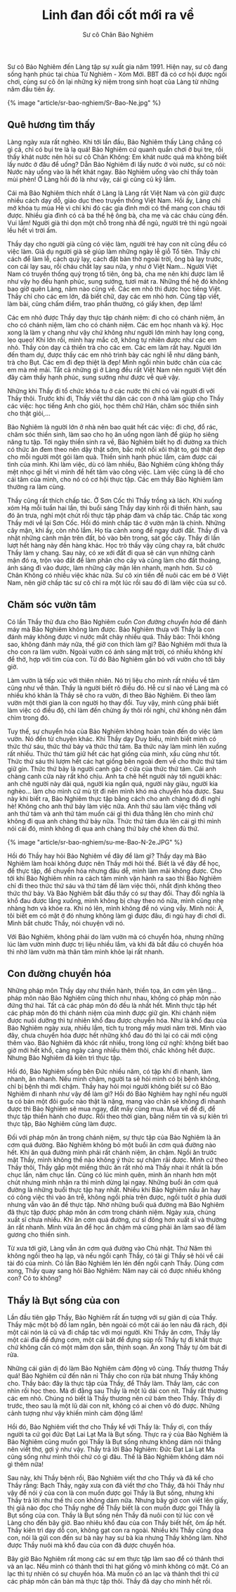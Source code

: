 ﻿---
title: Linh đan đổi cốt mới ra về
author: Sư cô Chân Bảo Nghiêm
---

<p class="editors-preface">Sư cô Bảo Nghiêm đến Làng tập sự xuất gia năm 1991. Hiện nay, sư cô đang sống hạnh phúc tại chùa Từ Nghiêm - Xóm Mới. BBT đã có cơ hội được ngồi chơi, cùng sư cô ôn lại những kỷ niệm trong sinh hoạt của Làng từ những năm đầu tiên ấy.</p>

{% image "article/sr-bao-nghiem/Sr-Bao-Ne.jpg" %}

## Quê hương tìm thấy

Làng ngày xưa rất nghèo. Khi tới lần đầu, Bảo Nghiêm thấy Làng chẳng có gì cả, chỉ có bụi tre là lạ quá! Bảo Nghiêm cứ quanh quẩn chơi ở bụi tre, rồi thấy khát nước nên hỏi sư cô Chân Không: Em khát nước quá mà không biết lấy nước ở đâu để uống? Dẫn Bảo Nghiêm đi lấy nước ở vòi nước, sư cô nói: Nước này uống vào là hết khát ngay. Bảo Nghiêm uống vào chỉ thấy toàn mùi phèn! Ở Làng hồi đó là như vậy, cái gì cũng cũ kỹ lắm. 

Cái mà Bảo Nghiêm thích nhất ở Làng là Làng rất Việt Nam và còn giữ được nhiều cách dạy dỗ, giáo dục theo truyền thống Việt Nam. Hồi ấy, Làng chỉ mở khóa tu mùa Hè vì chỉ khi đó các gia đình mới có thể mang con cháu tới được. Nhiều gia đình có cả ba thế hệ ông bà, cha mẹ và các cháu cùng đến. Vui lắm! Người già thì dọn một chỗ trong nhà để ngủ, người trẻ thì ngủ ngoài lều hết vì trời ấm.

Thầy dạy cho người già cũng có việc làm, người trẻ hay con nít cũng đều có việc làm. Giả dụ người già sẽ giúp làm những ngày lễ giỗ Tổ tiên. Thầy chỉ cách để làm lễ, cách quỳ lạy, cách đặt bàn thờ ngoài trời, ông bà lạy trước, con cái lạy sau, rồi cháu chắt lạy sau nữa, y như ở Việt Nam… Người Việt Nam có truyền thống quý trọng tổ tiên, ông bà, cha mẹ nên khi được làm lễ như vậy họ đều hạnh phúc, sung sướng, tươi mát ra. Những thế hệ đó không bao giờ quên Làng, năm nào cũng về. Các em nhỏ thì được học tiếng Việt. Thầy chỉ cho các em lớn, đã biết chữ, dạy các em nhỏ hơn. Cũng tập viết, làm bài, cũng chấm điểm, trao phần thưởng, có giấy khen, đẹp lắm! 

Các em nhỏ được Thầy dạy thực tập chánh niệm: đi cho có chánh niệm, ăn cho có chánh niệm, làm cho có chánh niệm. Các em học nhanh và kỹ. Học xong là làm y chang như vậy chứ không như người lớn mình hay lọng cọng, lẹo quẹo! Khi lớn rồi, mình hay mắc cỡ, không tự nhiên được như các em nhỏ. Thầy còn dạy cả thiền trà cho các em. Các em làm rất hay. Người lớn đến tham dự, được thấy các em nhỏ trình bày các nghi lễ như dâng bánh, trà cho Bụt. Các em đi đẹp thiệt là đẹp! Mình ngồi nhìn bước chân của các em mà mê mải. Tất cả những gì ở Làng đều rất Việt Nam nên người Việt đến đây cảm thấy hạnh phúc, sung sướng như được về quê vậy. 

Những khi Thầy đi tổ chức khóa tu ở các nước thì chỉ có vài người đi với Thầy thôi. Trước khi đi, Thầy viết thư dặn các con ở nhà làm giúp cho Thầy các việc: học tiếng Anh cho giỏi, học thêm chữ Hán, chăm sóc thiền sinh cho thật giỏi,…

Bảo Nghiêm là người lớn ở nhà nên bao quát hết các việc: đi chợ, đổ rác, chăm sóc thiền sinh, làm sao cho họ ăn uống ngon lành để giúp họ siêng năng tu tập. Tới ngày thiền sinh ra về, Bảo Nghiêm biết họ đi đường xa thích có thức ăn đem theo nên dậy thật sớm, bắc một nồi xôi thật to, gói thật đẹp cho mỗi người một gói làm quà. Thiền sinh hạnh phúc lắm, cảm được cái tình của mình. Khi làm việc, dù có làm nhiều, Bảo Nghiêm cũng không thấy mệt nhọc gì hết vì mình để hết tâm vào công việc. Làm việc cũng là để cho cái tâm của mình, cho nó có cơ hội thực tập. Các em thấy Bảo Nghiêm làm thường ra làm cùng.

Thầy cũng rất thích chấp tác. Ở Sơn Cốc thì Thầy trồng xà lách. Khi xuống xóm Hạ mỗi tuần hai lần, thì buổi sáng Thầy dạy kinh rồi đi thiền hành, sau đó ăn trưa, nghỉ một chút rồi thực tập pháp đàm và chấp tác. Chấp tác xong Thầy mới về lại Sơn Cốc. Hồi đó mình chấp tác ở vườn mận là chính. Những cây mận, khi ấy, còn nhỏ lắm. Họ tỉa cành xong để ngay dưới đất. Thầy đi và nhặt những cành mận trên đất, bỏ vào bên trong, sát gốc cây. Thầy đi lần lượt hết hàng này đến hàng khác. Học trò thấy vậy cũng chạy ra, bắt chước Thầy làm y chang. Sau này, có xe xới đất đi qua sẽ cán vụn những cành mận đó ra, trộn vào đất để làm phân cho cây và cũng làm cho đất thoáng, ánh sáng đi vào được, làm những cây mận lên nhanh, mạnh hơn. Sư cô Chân Không có nhiều việc khác nữa. Sư cô xin tiền để nuôi các em bé ở Việt Nam, nên giờ chấp tác sư cô chỉ ra một lúc rồi sau đó đi làm việc của sư cô. 

## Chăm sóc vườn tâm

Có lần Thầy thử đưa cho Bảo Nghiêm cuốn *Con đường chuyển hóa* để đánh máy mà Bảo Nghiêm không làm được. Bảo Nghiêm thưa với Thầy là con đánh máy không được vì nước mắt chảy nhiều quá. Thầy bảo: Thôi không sao, không đánh máy nữa, thế giờ con thích làm gì? Bảo Nghiêm mới thưa là cho con ra làm vườn. Ngoài vườn có ánh sáng mặt trời, có nhiều không khí để thở, hợp với tim của con. Từ đó Bảo Nghiêm gắn bó với vườn cho tới bây giờ. 

Làm vườn là tiếp xúc với thiên nhiên. Nó trị liệu cho mình rất nhiều về tâm cũng như về thân. Thầy là người biết rõ điều đó. Hễ cư sĩ nào về Làng mà có nhiều khó khăn là Thầy sẽ cho ra vườn, đi theo Bảo Nghiêm. Đi theo làm vườn một thời gian là con người  họ thay đổi. Tuy vậy, mình cũng phải biết làm việc có điều độ, chỉ làm đến chừng ấy thôi rồi nghỉ, chứ không nên đắm chìm trong đó. 

Tuy thế, sự chuyển hóa của Bảo Nghiêm không hoàn toàn đến do việc làm vườn. Nó đến từ chuyện khác. Khi Thầy dạy Duy biểu, mình biết mình có thức thứ sáu, thức thứ bảy và thức thứ tám. Ba thức này làm mình lên xuống rất nhiều. Thức thứ tám giữ hết các hạt giống của mình, xấu cũng như tốt. Thức thứ sáu thì lượm hết các hạt giống bên ngoài đem về cho thức thứ tám giữ gìn. Thức thứ bảy là người canh gác ở cửa của thức thứ tám. Cái anh chàng canh cửa này rất khó chịu. Anh ta chê hết người này tới người khác: anh chê người này dài quá, người kia ngắn quá, người này giàu, người kia nghèo… làm cho mình cứ mù tịt đi nên mình khó mà chuyển hóa được. Sau này khi biết ra, Bảo Nghiêm thực tập bằng cách cho anh chàng đó đi nghỉ hè! Không cho anh thứ bảy làm việc nữa. Anh thứ sáu làm việc thẳng với anh thứ tám và anh thứ tám muốn cái gì thì đưa thẳng lên cho mình chứ không đi qua anh chàng thứ bảy nữa. Thức thứ tám đưa lên cái gì thì mình nói cái đó, mình không đi qua anh chàng thứ bảy chê khen đủ thứ. 

{% image "article/sr-bao-nghiem/su-me-Bao-N-2e.JPG" %}

Hồi đó Thầy hay hỏi Bảo Nghiêm về đây để làm gì? Thầy dạy mà Bảo Nghiêm làm hoài không được nên Thầy mới hỏi thế. Biết là về đây để học, để thực tập, để chuyển hóa nhưng đâu dễ, mình làm mãi không được. Cho tới khi Bảo Nghiêm nhìn ra cách tâm mình vận hành ra sao thì Bảo Nghiêm chỉ đi theo thức thứ sáu và thứ tám để làm việc thôi, nhất định không theo thức thứ bảy. Và Bảo Nghiêm bắt đầu thấy có sự thay đổi. Thay đổi nghĩa là khổ đau được lắng xuống, mình không bị chạy theo nó nữa, mình cũng nhẹ nhàng hơn và khỏe ra. Khi nó lên, mình không để nó vùng vẫy. Mình nói: À, tôi biết em có mặt ở đó nhưng không làm gì được đâu, đi ngủ hay đi chơi đi. Mình bắt chước Thầy, nói chuyện với nó. 

Với Bảo Nghiêm, không phải do làm vườn mà có chuyển hóa, nhưng những lúc làm vườn mình được trị liệu nhiều lắm, và khi đã bắt đầu có chuyển hóa thì nhờ làm vườn mà thân tâm mình khỏe lại rất nhanh. 

## Con đường chuyển hóa

Những pháp môn Thầy dạy như thiền hành, thiền tọa, ăn cơm yên lặng… pháp môn nào Bảo Nghiêm cũng thích như nhau, không có pháp môn nào đứng thứ hai. Tất cả các pháp môn đó đều là nhất hết. Mình thực tập hết các pháp môn đó thì chánh niệm của mình được giữ gìn. Khi chánh niệm được nuôi dưỡng thì tự nhiên khổ đau được chuyển hóa. Như là khổ đau của Bảo Nghiêm ngày xưa, nhiều lắm, tích tụ trong mấy mươi năm trời. Mình vào đây, chưa chuyển hóa được hết những khổ đau đó thì lại có cái mới cộng thêm vào. Bảo Nghiêm đã khóc rất nhiều, trong lòng cứ nghĩ: không biết bao giờ mới hết khổ, càng ngày càng nhiều thêm thôi, chắc không hết được. Nhưng Bảo Nghiêm đã kiên trì thực tập.

Hồi đó, Bảo Nghiêm sống bên Đức nhiều năm, có tập khí đi nhanh, làm nhanh, ăn nhanh. Nếu mình chậm, người ta sẽ hỏi mình có bị bệnh không, chỉ bị bệnh thì mới chậm. Thầy hay hỏi mọi người không biết sư cô Bảo Nghiêm đi nhanh như vậy để làm gì? Hồi đó Bảo Nghiêm hay nghĩ nếu người ta có bán một đôi guốc nào thật là nặng, mang vào chân sẽ không đi nhanh được thì Bảo Nghiêm sẽ mua ngay, đắt mấy cũng mua. Mua về để đi, để thực tập thiền hành cho được. Rồi theo thời gian, bằng niềm tin và sự kiên trì thực tập, Bảo Nghiêm cũng làm được.

Đối với pháp môn ăn trong chánh niệm, sự thực tập của Bảo Nghiêm là ăn cơm quá đường. Bảo Nghiêm không bỏ một buổi ăn cơm quá đường nào hết. Khi ăn quá đường mình phải rất chánh niệm, ăn chậm. Ngồi ăn trước mặt Thầy, mình không thể nào không ý thức sự chậm rãi được. Mình cứ theo Thầy thôi, Thầy gắp một miếng thức ăn rất nhỏ mà Thầy nhai ít nhất là bốn chục lần, năm chục lần. Cũng có lúc mình quên, mình ăn nhanh hơn một chút nhưng mình nhận ra thì mình dừng lại ngay. Những buổi ăn cơm quá đường là những buổi thực tập hay nhất. Nhiều khi Bảo Nghiêm nấu ăn hay có công việc thì vào ăn trễ, không ngồi phía trên được, ngồi tuốt ở phía dưới nhưng vẫn vào ăn để thực tập. Nhờ những buổi quá đường mà Bảo Nghiêm đã thực tập được pháp môn ăn cơm trong chánh niệm. Ngày xưa, chúng xuất sĩ chưa nhiều. Khi ăn cơm quá đường, cư sĩ đông hơn xuất sĩ và thường ăn rất nhanh. Mình vừa ăn để học ăn chậm mà cũng phải ăn làm sao để làm gương cho thiền sinh.

Từ xưa tới giờ, Làng vẫn ăn cơm quá đường vào Chủ nhật. Thứ Năm thì không ngồi theo hạ lạp, và nếu ngồi cạnh Thầy, có tài gì Thầy sẽ hỏi về cái tài đó của mình. Có lần Bảo Nghiêm lén lén đến ngồi cạnh Thầy. Dùng cơm xong, Thầy quay sang hỏi Bảo Nghiêm: Năm nay cải có được nhiều không con? Có to không?

## Thầy là Bụt sống của con

Lần đầu tiên gặp Thầy, Bảo Nghiêm rất ấn tượng với sự giản dị của Thầy. Thầy mặc một bộ đồ lam ngắn, bên ngoài có một cái áo len nâu đã rách, đội một cái nón lá cũ và đi chấp tác với mọi người. Khi Thầy ăn cơm, Thầy lấy một cái đĩa để đựng cơm, một cái bát để đựng súp rồi Thầy tự đi khất thực chứ không cần có một mâm dọn sẵn, thịnh soạn. Ăn xong Thầy tự ôm bát đi rửa. 

Những cái giản dị đó làm Bảo Nghiêm cảm động vô cùng. Thấy thương Thầy quá! Bảo Nghiêm cứ đến năn nỉ Thầy cho con rửa bát nhưng Thầy không cho. Thầy bảo: đây là thực tập của Thầy, để Thầy làm. Thầy làm, các con nhìn rồi học theo. Mà đi đằng sau Thầy là một lũ dài con nít. Thầy rất thương các em nhỏ. Chúng nó biết là Thầy thương nên cứ bám theo Thầy. Thầy đi trước, theo sau là một lũ dài con nít, không có ai chen vô đó được. Những cảnh tượng như vậy khiến mình cảm động lắm! 

Hồi đó, Bảo Nghiêm viết thơ cho Thầy kể với Thầy là: Thầy ơi, con thấy người ta cứ gọi đức Đạt Lai Lạt Ma là Bụt sống. Thực ra ý của Bảo Nghiêm là Bảo Nghiêm cũng muốn gọi Thầy là Bụt sống nhưng không dám nói thẳng nên viết thơ, gợi ý như vậy. Thầy trả lời Bảo Nghiêm: Đức Đạt Lai Lạt Ma cũng sống như mình thôi chứ có gì đâu. Thế là Bảo Nghiêm không dám nói gì thêm nữa! 

Sau này, khi Thầy bệnh rồi, Bảo Nghiêm viết thơ cho Thầy và đã kể cho Thầy rằng: Bạch Thầy, ngày xưa con đã viết thơ cho Thầy, đã hỏi Thầy như vậy để nói ý của con là con muốn được gọi Thầy là Bụt sống, nhưng khi Thầy trả lời như thế thì con không dám nữa. Nhưng bây giờ con viết lên giấy, thị giả nào đọc cho Thầy nghe để Thầy biết là con muốn được gọi Thầy là Bụt sống của con. Thầy là Bụt sống nên Thầy đã nuôi con từ lúc con về Làng cho đến bây giờ. Bao nhiêu khổ đau của con Thầy biết hết, ôm ấp hết. Thầy kiên trì dạy dỗ con, không gạt con ra ngoài. Nhiều khi Thầy cũng dọa con, nói là gửi con đến sư bà này hay sư bà kia nhưng Thầy không làm. Nhờ được Thầy nuôi mà khổ đau của con đã được chuyển hóa. 

Bây giờ Bảo Nghiêm rất mong các sư em thực tập làm sao để có thảnh thơi và an lạc. Nếu mình có thảnh thơi thì hạt giống vô minh không có mặt. Có an lạc thì tự nhiên có sự chuyển hóa. Mà muốn có an lạc và thảnh thơi thì cứ các pháp môn căn bản mà thực tập thôi. Thầy đã dạy cho mình hết rồi. 
